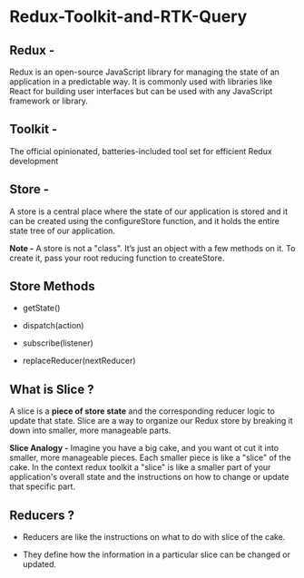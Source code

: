 # Redux-Toolkit-and-RTK-Query 

## Redux -
Redux is an open-source JavaScript library for managing the state of an application in a predictable way. It is commonly used with libraries like React for building user interfaces but can be used with any JavaScript framework or library.

## Toolkit -
The official opinionated, batteries-included tool set for efficient Redux development

## Store -
A store is a central place where the state of our application is stored and it can be created using the configureStore function, and it holds the entire state tree of our application.

**Note -** A store is not a "class". It’s just an object with a few methods on it. To create it, pass your root reducing function to createStore.

## Store Methods

- getState()

- dispatch(action)

- subscribe(listener)

- replaceReducer(nextReducer)

## What is Slice ?
A slice is a **piece of store state** and the corresponding reducer logic to update that state. Slice are a way to organize our Redux store by breaking it down into smaller, more manageable parts.

**Slice Analogy -** Imagine you have a big cake, and you want ot cut it into smaller, more manageable pieces. Each smaller piece is like a "slice" of the cake. In the context redux toolkit a "slice" is like a smaller part of your application's overall state and the instructions on how to change or update that specific part.

## Reducers ?
- Reducers are like the instructions on what to do with slice of the cake.

- They define how the information in a particular slice can be changed or updated.